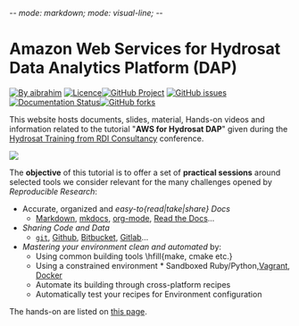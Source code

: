 -*- mode: markdown; mode: visual-line; -*-

#  Amazon Web Services for Hydrosat Data Analytics Platform (DAP)

[![By aibrahim](https://img.shields.io/badge/by-aibrahim-blue.svg)](https://abdallahcoptan.github.io/) [![Licence](https://img.shields.io/badge/license-GPL--3.0-blue.svg)](http://www.gnu.org/licenses/gpl-3.0.html)[![GitHub Project](https://img.shields.io/badge/sources-Github-green.svg)](https://github.com/AbdallahCoptan/Hands-On) [![GitHub issues](https://img.shields.io/github/issues/Falkor/RR-tutorials.svg)](https://github.com/AbdallahCoptan/Hands-On/issues/) [![Documentation Status](https://readthedocs.org/projects/hands-on/badge/?version=latest)](https://hands-on.readthedocs.io/en/latest/?badge=latest)[![GitHub forks](https://img.shields.io/github/forks/Falkor/RR-tutorials.svg?style=social&label=Fork)](https://github.com/AbdallahCoptan/Hands-On)

This website hosts documents, slides, material, Hands-on videos and information related to the tutorial "__AWS for Hydrosat DAP__" given during the [Hydrosat Training from RDI Consultancy](https://readthedocs.org/projects/hands-on/) conference.

[![](https://github.com/Falkor/RR-tutorials/raw/master/slides/2016/cloudcom2016/cover_slides.png)](https://github.com/Falkor/RR-tutorials/raw/master/slides/2016/cloudcom2016/tutorial-RR.pdf)


The **objective** of this tutorial is to offer a set of **practical sessions** around selected tools we consider relevant for the many challenges opened by _Reproducible Research_:

* Accurate, organized and _easy-to\{read|take|share\} Docs_
    - [ Markdown](https://guides.github.com/features/mastering-markdown/), [mkdocs](http://www.mkdocs.org/), [org-mode](http://doc.norang.ca/org-mode.html), [Read the Docs](https://readthedocs.org/)...
* _Sharing Code and Data_
    - [`git`](https://git-scm.com/), [Github](https://github.com/), [Bitbucket](https://bitbucket.org/), [Gitlab](https://about.gitlab.com/)...
* _Mastering your environment clean and automated_ by:
    - Using common building tools \hfill{make, cmake etc.}
    - Using a constrained environment
          * Sandboxed Ruby/Python,[Vagrant](https://www.vagrantup.com), [Docker](https://www.docker.com/)
    - Automate its building through cross-platform recipes
    - Automatically test your recipes for Environment configuration

The hands-on are listed on [this page](hands-on/).
